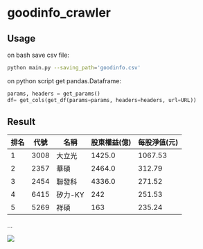 # goodinfo_crawler

## Usage
on bash save csv file:
```bash
python main.py --saving_path='goodinfo.csv'
```
on python script get pandas.Dataframe:
```python
params, headers = get_params()
df= get_cols(get_df(params=params, headers=headers, url=URL))
```
## Result
排名|代號|名稱|股東權益(億)|每股淨值(元)
---|---|---|---|---|
1|3008|大立光|1425.0|1067.53
2|2357|華碩|2464.0|312.79
3|2454|聯發科|4336.0|271.52
4|6415|矽力-KY|242|251.53
5|5269|祥碩|163|235.24
...

![](https://cdn.discordapp.com/attachments/747728438814703616/969859805864951838/unknown.png)
